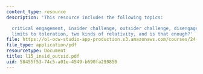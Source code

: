 ```yaml
---
content_type: resource
description: 'This resource includes the following topics:

  critical engagement, insider challenge, outsider challenge, disengage and tolerate,
  limits to toleration, two kinds of relativity, and is that enough?'
file: https://ol-ocw-studio-app-production.s3.amazonaws.com/courses/24-03-relativism-reason-and-reality-spring-2005/58455f5374c5a01e4549b690fa299850_l15_insid_outsid.pdf
file_type: application/pdf
resourcetype: Document
title: l15_insid_outsid.pdf
uid: 58455f53-74c5-a01e-4549-b690fa299850
---
```

